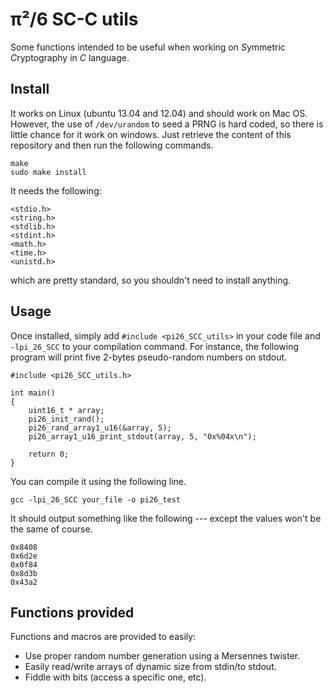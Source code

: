 π²/6 SC-C utils
===============

Some functions intended to be useful when working on *S*ymmetric
*C*ryptography in *C* language.

Install
-------

It works on Linux (ubuntu 13.04 and 12.04) and should work on Mac
OS. However, the use of `/dev/urandom` to seed a PRNG is hard coded, so
there is little chance for it work on windows. Just retrieve the
content of this repository and then run the following commands.

    make
    sudo make install

It needs the following:

	<stdio.h> 
	<string.h>
	<stdlib.h>
	<stdint.h>
	<math.h>  
	<time.h>  
	<unistd.h>
    
which are pretty standard, so you shouldn't need to install anything.


Usage
-----

Once installed, simply add `#include <pi26_SCC_utils>` in your code
file and `-lpi_26_SCC` to your compilation command. For instance, the
following program will print five 2-bytes pseudo-random numbers on
stdout.

    #include <pi26_SCC_utils.h>
    
    int main()
    {
        uint16_t * array;
        pi26_init_rand();
        pi26_rand_array1_u16(&array, 5);
        pi26_array1_u16_print_stdout(array, 5, "0x%04x\n");

        return 0;
    }
    
You can compile it using the following line.

    gcc -lpi_26_SCC your_file -o pi26_test

It should output something like the following --- except the values
won't be the same of course.

    0x8408
    0x6d2e
    0x0f84
    0x8d3b
    0x43a2


Functions provided
------------------

Functions and macros are provided to easily:
+ Use proper random number generation using a Mersennes twister.
+ Easily read/write arrays of dynamic size from stdin/to stdout.
+ Fiddle with bits (access a specific one, etc).


